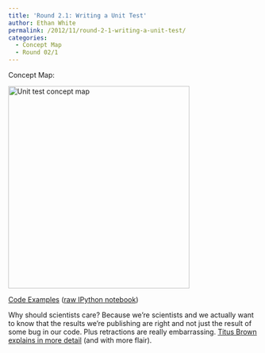 ```yaml
---
title: 'Round 2.1: Writing a Unit Test'
author: Ethan White
permalink: /2012/11/round-2-1-writing-a-unit-test/
categories:
  - Concept Map
  - Round 02/1
---
```

Concept Map:

[<img class="alignnone  wp-image-892" title="unit_test_concept_map" src="http://teaching.software-carpentry.org/wp-content/uploads/2012/11/unit_test_concept_map-1013x1024.jpg" alt="Unit test concept map" width="365" height="408" />][1]

[Code Examples][2] ([raw IPython notebook][3])

Why should scientists care? Because we&#8217;re scientists and we actually want to know that the results we&#8217;re publishing are right and not just the result of some bug in our code. Plus retractions are really embarrassing. [Titus Brown explains in more detail][4] (and with more flair).

 [1]: http://teaching.software-carpentry.org/wp-content/uploads/2012/11/unit_test_concept_map.jpg
 [2]: http://nbviewer.ipython.org/url/raw.github.com/ethanwhite/teaching-swc/master/unittest_examples.ipynb
 [3]: https://github.com/ethanwhite/teaching-swc/blob/master/unittest_examples.ipynb
 [4]: http://ivory.idyll.org/blog/automated-testing-and-research-software.html
